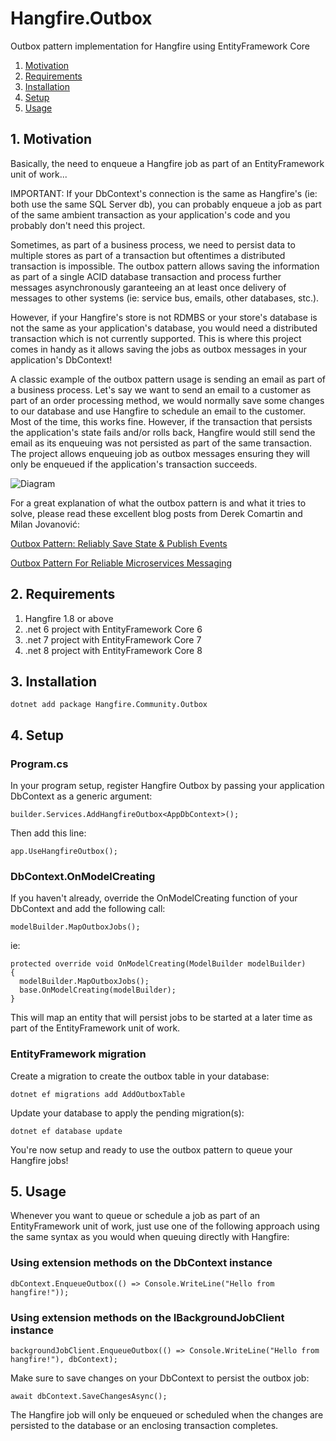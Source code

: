 # Hangfire.Outbox
Outbox pattern implementation for Hangfire using EntityFramework Core

1. [Motivation](#1-motivation)
2. [Requirements](#2-requirements)
3. [Installation](#3-installation)
4. [Setup](#4-setup)
5. [Usage](#5-usage)

## 1. Motivation
Basically, the need to enqueue a Hangfire job as part of an EntityFramework unit of work...

IMPORTANT: If your DbContext's connection is the same as Hangfire's (ie: both use the same SQL Server db), you can probably enqueue a job as part of the same ambient transaction as your application's code and you probably don't need this project.

Sometimes, as part of a business process, we need to persist data to multiple stores as part of a transaction but oftentimes a distributed transaction is impossible.  The outbox pattern allows saving the information as part of a single ACID database transaction and process further messages asynchronously garanteeing an at least once delivery of messages to other systems (ie: service bus, emails, other databases, stc.).  

However, if your Hangfire's store is not RDMBS or your store's database is not the same as your application's database, you would need a distributed transaction which is not currently supported.  This is where this project comes in handy as it allows saving the jobs as outbox messages in your application's DbContext!

A classic example of the outbox pattern usage is sending an email as part of a business process.  Let's say we want to send an email to a customer as part of an order processing method, we would normally save some changes to our database and use Hangfire to schedule an email to the customer.  Most of the time, this works fine.  However, if the transaction that persists the application's state fails and/or rolls back, Hangfire would still send the email as its enqueuing was not persisted as part of the same transaction.  The project allows enqueuing job as outbox messages ensuring they will only be enqueued if the application's transaction succeeds.

![Diagram](https://www.websequencediagrams.com/cgi-bin/cdraw?lz=VUktPitDb21tYW5kIGhhbmRsZXI6IAAKBwphbHQgdHJhbnNhY3Rpb24KABoPLT5EYXRhYmFzZTpTYXZlIHN0YXRlAAUgb3V0Ym94IGpvYihzKQplbmQARBItVUk6IE9LCmxvb3AKTwAqBnByb2Nlc3NvAGkMUmVhZABFC3MKYWN0aXZhdGUgACUQADMTKkhhbmdmaXJlOkVucXVldWUAPQYAUh1tbwCBNA1zCmRlAFkaZW5k&s=roundgreen)

For a great explanation of what the outbox pattern is and what it tries to solve, please read these excellent blog posts from Derek Comartin and Milan Jovanović:

[Outbox Pattern: Reliably Save State & Publish Events](https://codeopinion.com/outbox-pattern-reliably-save-state-publish-events/)

[Outbox Pattern For Reliable Microservices Messaging](https://www.milanjovanovic.tech/blog/outbox-pattern-for-reliable-microservices-messaging)

## 2. Requirements
1. Hangfire 1.8 or above
2. .net 6 project with EntityFramework Core 6
3. .net 7 project with EntityFramework Core 7
4. .net 8 project with EntityFramework Core 8

## 3. Installation
```
dotnet add package Hangfire.Community.Outbox
```

## 4. Setup
### Program.cs
In your program setup, register Hangfire Outbox by passing your application DbContext as a generic argument:

```
builder.Services.AddHangfireOutbox<AppDbContext>();
```

Then add this line:

```
app.UseHangfireOutbox();
```
### DbContext.OnModelCreating

If you haven't already, override the OnModelCreating function of your DbContext and add the following call:
```
modelBuilder.MapOutboxJobs();
```

ie:

```
protected override void OnModelCreating(ModelBuilder modelBuilder)
{
  modelBuilder.MapOutboxJobs();
  base.OnModelCreating(modelBuilder);
}
```

This will map an entity that will persist jobs to be started at a later time as part of the EntityFramework unit of work.

### EntityFramework migration
Create a migration to create the outbox table in your database:
```
dotnet ef migrations add AddOutboxTable
```
Update your database to apply the pending migration(s):
```
dotnet ef database update
```

You're now setup and ready to use the outbox pattern to queue your Hangfire jobs!

## 5. Usage
Whenever you want to queue or schedule a job as part of an EntityFramework unit of work, just use one of the following approach using the same syntax as you would when queuing directly with Hangfire:
### Using extension methods on the DbContext instance
```
dbContext.EnqueueOutbox(() => Console.WriteLine("Hello from hangfire!"));
```

### Using extension methods on the IBackgroundJobClient instance
```
backgroundJobClient.EnqueueOutbox(() => Console.WriteLine("Hello from hangfire!"), dbContext);
```

Make sure to save changes on your DbContext to persist the outbox job:
```
await dbContext.SaveChangesAsync();
```

The Hangfire job will only be enqueued or scheduled when the changes are persisted to the database or an enclosing transaction completes.

